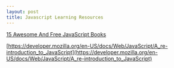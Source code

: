 ```yaml
---
layout: post
title: Javascript Learning Resources
---
```


[15 Awesome And Free JavaScript Books](http://tutorialzine.com/2015/05/15-awesome-and-free-javascript-books/)

[https://developer.mozilla.org/en-US/docs/Web/JavaScript/A_re-introduction_to_JavaScript](https://developer.mozilla.org/en-US/docs/Web/JavaScript/A_re-introduction_to_JavaScript)
